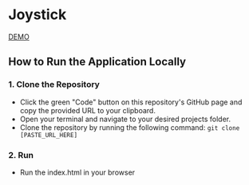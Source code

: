 # Joystick

[DEMO](https://vladkorobka.github.io/joystick/)

## How to Run the Application Locally

### 1. Clone the Repository
- Click the green "Code" button on this repository's GitHub page and copy the provided URL to your clipboard.
- Open your terminal and navigate to your desired projects folder.
- Clone the repository by running the following command:
  ```git clone [PASTE_URL_HERE]```
### 2. Run
- Run the index.html in your browser
